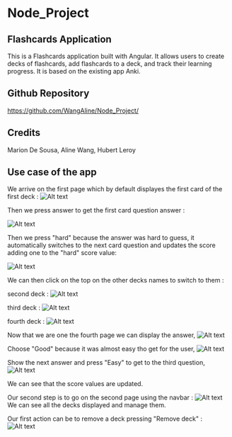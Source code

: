 # Node_Project
## Flashcards Application

This is a Flashcards application built with Angular. It allows users to create decks of flashcards, add flashcards to a deck, and track their learning progress.
It is based on the existing app Anki.

## Github Repository

https://github.com/WangAline/Node_Project/

## Credits
Marion De Sousa, Aline Wang, Hubert Leroy

## Use case of the app

We arrive on the first page which by default displayes the first card of the first deck  : 
![Alt text](Screenshots/main/main_on_start.png)

Then we press answer to get the first card question answer :

![Alt text](Screenshots/main/main_with_answer.png)

Then we press "hard" because the answer was hard to guess, it automatically switches to the next card question and updates the score adding one to the "hard" score value:

![Alt text](Screenshots/main/main_hard_pressed.png)

We can then click on the top on the other decks names to switch to them :

second deck : 
![Alt text](Screenshots/main/second_deck_after_switching.png)

third deck : 
![Alt text](Screenshots/main/third_deck_after_switching.png)

fourth deck : 
![Alt text](Screenshots/main/fourth_deck_after_switching.png)

Now that we are one the fourth page we can display the answer,
![Alt text](Screenshots/main/fourth_deck_main_with_answer.png)

Choose "Good" because it was almost easy tho get for the user,
![Alt text](Screenshots/main/fourth_deck_main_good_pressed.png)

Show the next answer and press "Easy" to get to the third question,
![Alt text](Screenshots/main/fourth_deck_main_easy_pressed.png)

We can see that the score values are updated.

Our second step is to go on the second page using the navbar : 
![Alt text](Screenshots/decks/decks_page_on_start.png)
We can see all the decks displayed and manage them.

Our first action can be to remove a deck pressing "Remove deck" : 
![Alt text](Screenshots/decks/removed_a_deck.png)



